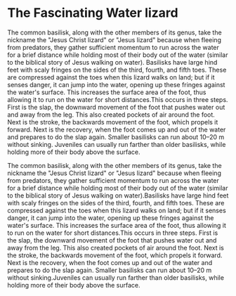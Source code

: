 <h1>The Fascinating Water lizard</h1>The common basilisk, along with the other members of its genus, take the nickname the "Jesus Christ lizard" or "Jesus lizard" because when fleeing from predators, they gather sufficient momentum to run across the water for a brief distance while holding most of their body out of the water (similar to the biblical story of Jesus walking on water). Basilisks have large hind feet with scaly fringes on the sides of the third, fourth, and fifth toes. These are compressed against the toes when this lizard walks on land; but if it senses danger, it can jump into the water, opening up these fringes against the water's surface. This increases the surface area of the foot, thus allowing it to run on the water for short distances.This occurs in three steps. First is the slap, the downward movement of the foot that pushes water out and away from the leg. This also created pockets of air around the foot. Next is the stroke, the backwards movement of the foot, which propels it forward. Next is the recovery, when the foot comes up and out of the water and prepares to do the slap again. Smaller basilisks can run about 10–20 m without sinking. Juveniles can usually run farther than older basilisks, while holding more of their body above the surface.

The common basilisk, along with the other members of its genus, take the nickname the "Jesus Christ lizard" or "Jesus lizard" because when fleeing from predators, they gather sufficient momentum to run across the water for a brief distance while holding most of their body out of the water (similar to the biblical story of Jesus walking on water).Basilisks have large hind feet with scaly fringes on the sides of the third, fourth, and fifth toes. These are compressed against the toes when this lizard walks on land; but if it senses danger, it can jump into the water, opening up these fringes against the water's surface. This increases the surface area of the foot, thus allowing it to run on the water for short distances.This occurs in three steps. First is the slap, the downward movement of the foot that pushes water out and away from the leg. This also created pockets of air around the foot. Next is the stroke, the backwards movement of the foot, which propels it forward. Next is the recovery, when the foot comes up and out of the water and prepares to do the slap again. Smaller basilisks can run about 10–20 m without sinking.Juveniles can usually run farther than older basilisks, while holding more of their body above the surface.
